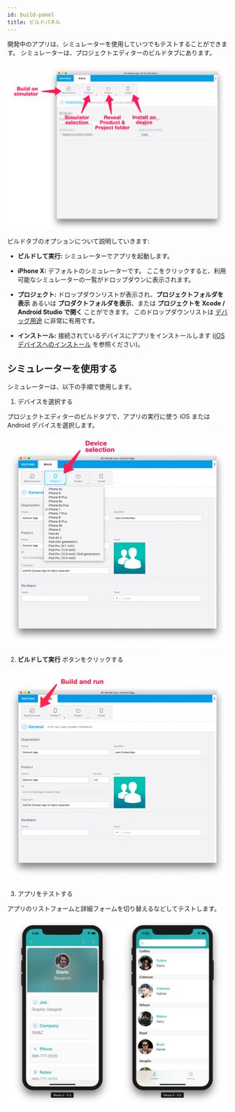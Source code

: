 ```yaml
---
id: build-panel
title: ビルドパネル
---
```


開発中のアプリは、シミュレーターを使用していつでもテストすることができます。 シミュレーターは、プロジェクトエディターのビルドタブにあります。

![ビルドタブ](img/Build-Tab-4D-for-iOS.png)


ビルドタブのオプションについて説明していきます:

* **ビルドして実行:** シミュレーターでアプリを起動します。

* **iPhone X:** デフォルトのシミュレーターです。 ここをクリックすると、利用可能なシミュレーターの一覧がドロップダウンに表示されます。

* **プロジェクト:** ドロップダウンリストが表示され、**プロジェクトフォルダを表示** あるいは **プロダクトフォルダを表示**、または **プロジェクトを Xcode / Android Studio で開く** ことができます。 このドロップダウンリストは [デバッグ用途](../debug/from-project-editor) に非常に有用です。

* **インストール:** 接続されているデバイスにアプリをインストールします ([iOSデバイスへのインストール](../tutorials/deploying-in-house/testing-on-your-device.md) を参照ください)。


## シミュレーターを使用する

シミュレーターは、以下の手順で使用します。

1. デバイスを選択する

プロジェクトエディターのビルドタブで、アプリの実行に使う iOS または Android デバイスを選択します。

![デバイス選択](img/device-selection-4D-for-ios.png)

2. **ビルドして実行** ボタンをクリックする

![ビルドして実行](img/build-and-run-4D-for-iOS.png)

3. アプリをテストする

アプリのリストフォームと詳細フォームを切り替えるなどしてテストします。

![シミュレーターで動作チェック](img/simulator-forms-4D-for-iOS.png) 
